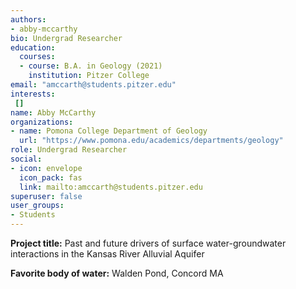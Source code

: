 ```yaml
---
authors:
- abby-mccarthy
bio: Undergrad Researcher
education:
  courses:
  - course: B.A. in Geology (2021)
    institution: Pitzer College
email: "amccarth@students.pitzer.edu"
interests:
 []
name: Abby McCarthy
organizations:
- name: Pomona College Department of Geology
  url: "https://www.pomona.edu/academics/departments/geology"
role: Undergrad Researcher
social:
- icon: envelope
  icon_pack: fas
  link: mailto:amccarth@students.pitzer.edu
superuser: false
user_groups:
- Students
---
```

**Project title:** Past and future drivers of surface water-groundwater interactions in the Kansas River Alluvial Aquifer

**Favorite body of water:** Walden Pond, Concord MA
